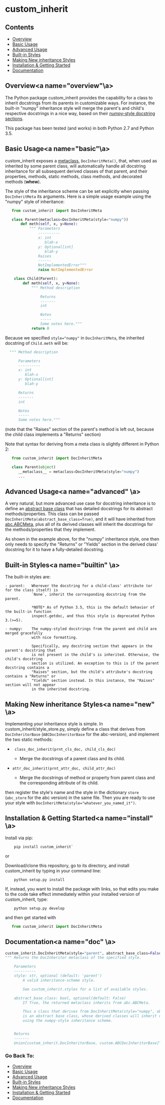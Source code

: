 # custom_inherit

## Contents
 - [Overview](#overview)
 - [Basic Usage](#basic)
 - [Advanced Usage](#advanced)
 - [Built-in Styles](#builtin)
 - [Making New inheritance Styles](#new)
 - [Installation & Getting Started](#install)
 - [Documentation](#doc)

## Overview<a name="overview"\a>
The Python package custom_inherit provides the capability for a class to inherit docstrings from its parents in customizable ways. For instance, the built-in "numpy" inheritance style will merge the
parent's and child's respective docstrings in a nice way, based on their [numpy-style docstring sections](https://github.com/numpy/numpy/blob/master/doc/HOWTO_DOCUMENT.rst.txt#docstring-standard).

This package has been tested (and works) in both Python 2.7 and Python 3.5.  

## Basic Usage<a name="basic"\a>
custom_inherit exposes a  [metaclass](https://docs.python.org/3/reference/datamodel.html#customizing-class-creation), `DocInheritMeta()`, that, when used as inherited by some parent class, will automatically handle all docstring inheritance for all subsequent derived classes of that parent, and their properties, methods, static methods, class methods, and decorated methods (**whew**).

The style of the inheritance scheme can be set explicitly when passing `DocInheritMeta` its arguments. Here is a simple usage example using the "numpy" style of inheritance:

```python
   from custom_inherit import DocInheritMeta

   class Parent(metaclass=DocInheritMeta(style="numpy"))
       def meth(self, x, y=None):
           """ Parameters
               ----------
               x: int
                  blah-x
               y: Optional[int]
                  blah-y
               Raises
               ------
               NotImplementedError"""
               raise NotImplementedError

    class Child(Parent):
        def meth(self, x, y=None):
            """ Method description

                Returns
                -------
                int

                Notes
                -----
                Some notes here."""
            return 0
```

Because we specified `style="numpy"` in `DocInheritMeta`, the inherited docstring of `Child.meth` will be:

```python
  """ Method description

      Parameters
      ----------
      x: int
         blah-x
      y: Optional[int]
         blah-y

      Returns
      -------
      int

      Notes
      -----
      Some notes here."""
```
(note that the "Raises" section of the parent's method is left out, because the child
 class implements a "Returns" section)

Note that syntax for deriving from a meta class is slightly different in Python 2:

```python
   from custom_inherit import DocInheritMeta

   class Parent(object)
      __metaclass__ = metaclass=DocInheritMeta(style="numpy")
      ...
```

## Advanced Usage<a name="advanced" \a>
A very natural, but more advanced use case for docstring inheritance is to define an [abstract base class](https://docs.python.org/3/library/abc.html#abc.ABCMeta) that has detailed docstrings for its abstract methods/properties. This class can be passed `DocInheritMeta(abstract_base_class=True)`, and it will have inherited from [abc.ABCMeta](https://docs.python.org/3/library/abc.html#abc.ABCMeta), plus all of its derived classes will inherit the docstrings for the methods/properties that they implement.

As shown in the example above, for the "numpy" inheritance style, one then only needs to specify the "Returns" or "Yields" section in the derived class' docstring for it to have a fully-detailed docstring.

## Built-in Styles<a name="builtin" \a>

The built-in styles are:

    - parent:   Wherever the docstring for a child-class' attribute (or for the class itself) is
                `None`, inherit the corresponding docstring from the parent.

                *NOTE* As of Python 3.5, this is the default behavior of the built-in function
                inspect.getdoc, and thus this style is deprecated Python 3.(>=5).

    - numpy:    The numpy-styled docstrings from the parent and child are merged gracefully
                with nice formatting.

                Specifically, any docstring section that appears in the parent's docstring that
                is not present in the child's is inherited. Otherwise, the child's docstring
                section is utilized. An exception to this is if the parent docstring contains a
                "Raises" section, but the child's attribute's docstring contains a "Returns" or
                "Yields" section instead. In this instance, the "Raises" section will not appear
				in the inherited docstring.

## Making New inheritance Styles<a name="new" \a>
Implementing your inheritance style is simple. In custom_inherit/style_store.py,
simply define a class that derives from `DocInheritorBase` (`ABCDocInheritorBase` for the abc-version), and implement the two static methods:

- ` class_doc_inherit(prnt_cls_doc, child_cls_doc)`

   - Merge the docstrings of a parent class and its child.

- `attr_doc_inherit(prnt_attr_doc, child_attr_doc)`

  - Merge the docstrings of method or property from parent class and the corresponding attribute of its child.

then register the style's name and the style in the dictionary `store` (`abc_store` for the abc version) in the same file. Then you are ready to use your style with `DocInheritMeta(style="whatever_you_named_it")`.

## Installation & Getting Started<a name="install" \a>
Install via pip:

```
    pip install custom_inherit`
```

or

Download/clone this repository, go to its directory, and install custom_inherit by typing in your command line:

```
    python setup.py install
```

If, instead, you want to install the package with links, so that edits you make to the code take
effect immediately within your installed version of custom_inherit, type:

```
    python setup.py develop
```

and then get started with

```python
   from custom_inherit import DocInheritMeta
```

## Documentation<a name="doc" \a>
```python
custom_inherit.DocInheritMeta(style="parent", abstract_base_class=False)
""" Returns the DocInheritor metaclass of the specified style.

    Parameters
    ----------
    style: str, optional (default: 'parent')
        A valid inheritance-scheme style.

        See custom_inherit.styles for a list of available styles.

    abstract_base_class: bool, optional(default: False)
        If True, the returned metaclass inherits from abc.ABCMeta.

        Thus a class that derives from DocInheritMeta(style="numpy", abstract_base_class=True)
        is an abstract base class, whose derived classes will inherit docstrings
        using the numpy-style inheritance scheme.


    Returns
    -------
    Union[custom_inherit.DocInheritorBase, custom.ABCDocInheritorBase]"""
```

### Go Back To:
 - [Overview](#overview)
 - [Basic Usage](#basic)
 - [Advanced Usage](#advanced)
 - [Built-in Styles](#builtin)
 - [Making New inheritance Styles](#new)
 - [Installation & Getting Started](#install)
 - [Documentation](#doc)
